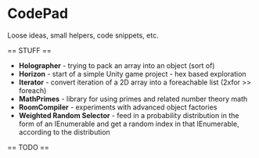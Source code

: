 # CodePad
Loose ideas, small helpers, code snippets, etc.

== STUFF ==
* **Holographer** - trying to pack an array into an object (sort of)
* **Horizon** - start of a simple Unity game project - hex based exploration
* **Iterator** - convert iteration of a 2D array into a foreachable list (2xfor >> foreach)
* **MathPrimes** - library for using primes and related number theory math
* **RoomCompiler** - experiments with advanced object factories
* **Weighted Random Selector** - feed in a probability distribution in the form of an IEnumerable and get a random index in that IEnumerable, according to the distribution

== TODO ==
